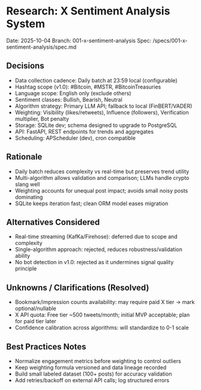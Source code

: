 # Research: X Sentiment Analysis System

Date: 2025-10-04
Branch: 001-x-sentiment-analysis
Spec: /specs/001-x-sentiment-analysis/spec.md

## Decisions

- Data collection cadence: Daily batch at 23:59 local (configurable)
- Hashtag scope (v1.0): #Bitcoin, #MSTR, #BitcoinTreasuries
- Language scope: English only (exclude others)
- Sentiment classes: Bullish, Bearish, Neutral
- Algorithm strategy: Primary LLM API; fallback to local (FinBERT/VADER)
- Weighting: Visibility (likes/retweets), Influence (followers), Verification multiplier, Bot penalty
- Storage: SQLite dev; schema designed to upgrade to PostgreSQL
- API: FastAPI, REST endpoints for trends and aggregates
- Scheduling: APScheduler (dev), cron compatible

## Rationale

- Daily batch reduces complexity vs real-time but preserves trend utility
- Multi-algorithm allows validation and comparison; LLMs handle crypto slang well
- Weighting accounts for unequal post impact; avoids small noisy posts dominating
- SQLite keeps iteration fast; clean ORM model eases migration

## Alternatives Considered

- Real-time streaming (KafKa/Firehose): deferred due to scope and complexity
- Single-algorithm approach: rejected, reduces robustness/validation ability
- No bot detection in v1.0: rejected as it undermines signal quality principle

## Unknowns / Clarifications (Resolved)

- Bookmark/impression counts availability: may require paid X tier → mark optional/nullable
- X API quota: Free tier ~500 tweets/month; initial MVP acceptable; plan for paid tier later
- Confidence calibration across algorithms: will standardize to 0-1 scale

## Best Practices Notes

- Normalize engagement metrics before weighting to control outliers
- Keep weighting formula versioned and data lineage recorded
- Build small labeled dataset (100+ posts) for accuracy validation
- Add retries/backoff on external API calls; log structured errors
